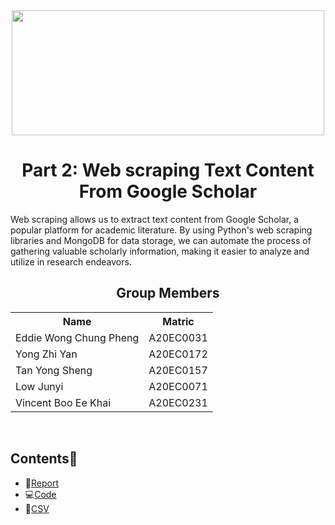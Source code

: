<div align="center">
  <img width = 500px height = 200px src="https://github.com/drshahizan/special-topic-data-engineering/assets/95403713/7c15f7c2-32f9-4a74-b1cd-024f0a5d2059">
</div>

<h1 align=center>Part 2: Web scraping Text Content From Google Scholar</h1>
Web scraping allows us to extract text content from Google Scholar, a popular platform for academic literature. By using Python's web scraping libraries and MongoDB for data storage, we can automate the process of gathering valuable scholarly information, making it easier to analyze and utilize in research endeavors.

<h2 align = 'center'>Group Members </h2>
<table align = 'center'>
  <tr>
    <th>Name</th> 
    <th>Matric</th>
  </tr>
  <tr>
    <td>Eddie Wong Chung Pheng</td>
    <td>A20EC0031</td>
  </tr>
  <tr>
    <td>Yong Zhi Yan</td>
    <td>A20EC0172</td>
  </tr>
    <tr>
    <td>Tan Yong Sheng</td>
    <td>A20EC0157</td>
  </tr>
    <tr>
    <td>Low Junyi</td>
    <td>A20EC0071</td>
  </tr>
  <tr>
    <td>Vincent Boo Ee Khai</td>
    <td>A20EC0231</td>
  </tr>
</table><br>

## Contents📝
- 📑[Report]()
- 💻[Code]()
- 📂[CSV]()
